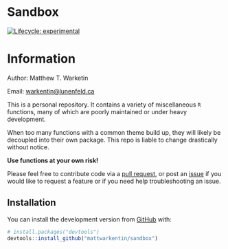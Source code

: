 Sandbox
================

<!-- badges: start -->

[![Lifecycle:
experimental](https://img.shields.io/badge/lifecycle-experimental-orange.svg)](https://www.tidyverse.org/lifecycle/#experimental)
<!-- badges: end -->

# Information

Author: Matthew T. Warketin

Email: <warkentin@lunenfeld.ca>

This is a personal repository. It contains a variety of miscellaneous
`R` functions, many of which are poorly maintained or under heavy
development.

When too many functions with a common theme build up, they will likely
be decoupled into their own package. This repo is liable to change
drastically without notice.

**Use functions at your own risk\!**

Please feel free to contribute code via a [pull
request](https://github.com/mattwarkentin/sandbox/pulls), or post an
[issue](https://github.com/mattwarkentin/sandbox/issues) if you would
like to request a feature or if you need help troubleshooting an issue.

## Installation

You can install the development version from
[GitHub](https://github.com/) with:

``` r
# install.packages("devtools")
devtools::install_github("mattwarkentin/sandbox")
```
